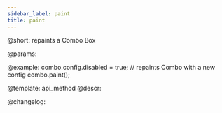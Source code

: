 ```yaml
---
sidebar_label: paint
title: paint
---          
```


@short: repaints a Combo Box


@params:




@example:
combo.config.disabled = true;
// repaints Combo with a new config
combo.paint();


@template: api_method
@descr:





@changelog:


